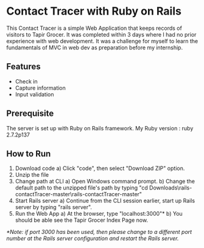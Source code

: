 # Contact Tracer with Ruby on Rails

This Contact Tracer is a simple Web Application that keeps records of visitors to Tapir Grocer. It was completed within 3 days where I had no prior experience with web development. It was a challenge for myself to learn the fundamentals of MVC in web dev as preparation before my internship.

## Features
* Check in
* Capture information
* Input validation

## Prerequisite
The server is set up with Ruby on Rails framework. My Ruby version : ruby 2.7.2p137

## How to Run
1. Download code
  a) Click "code", then select "Download ZIP" option.    
2. Unzip the file
3. Change path at CLI
  a) Open Windows command prompt.
  b) Change the default path to the unzipped file's path by typing "cd Downloads\rails-contactTracer-master\rails-contactTracer-master"
4. Start Rails server
  a) Continue from the CLI session earlier, start up Rails server by typing "rails server".
5. Run the Web App
  a) At the browser, type "localhost:3000"*
  b) You should be able see the Tapir Grocer Index Page now.

_*Note: if port 3000 has been used, then please change to a different port number at the Rails server configuration and restart the Rails server._

